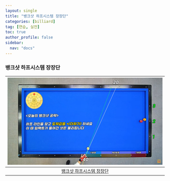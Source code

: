 ```yaml
---
layout: single
title: "뱅크샷 하프시스템 장장단"
categories: [billiard]
tag: [연습, 실전]
toc: true
author_profile: false
sidebar:
  nav: "docs"
---
```


### 뱅크샷 하프시스템 장장단

| [![뱅크샷 하프시스템 장장단](/images/%EB%B1%85%ED%81%AC%EC%83%B7%20%ED%95%98%ED%94%84%EC%8B%9C%EC%8A%A4%ED%85%9C%20%EC%9E%A5%EC%9E%A5%EB%8B%A8.png)](https://docs.google.com/presentation/d/1VYeVGQ2yMI3BaL_5SFfG9YGVh-y_1pvk/edit?usp=sharing&ouid=114978849290694301670&rtpof=true&sd=true) |
| :---: |
| [뱅크샷 하프시스템 장장단](https://youtu.be/S2Tav4A1lRk?si=aUwGiSvR67QMppxJ) |
